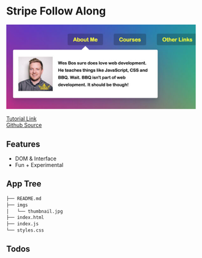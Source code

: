 # Stripe Follow Along

<img src="https://github.com/moisestech/js30/blob/master/Stripe-Follow-ALong-DropDown/imgs/thumbnail.jpg?raw=true" />

[Tutorial Link](https://courses.wesbos.com/account/access/5f602c40f8289514d0f9b6fc/view/194127921)  
[Github Source](https://github.com/wesbos/JavaScript30/tree/master/26%20-%20Stripe%20Follow%20Along%20Nav)

## Features

- DOM & Interface
- Fun + Experimental

## App Tree

```bash
├── README.md
├── imgs
│   └── thumbnail.jpg
├── index.html
├── index.js
└── styles.css
```

## Todos